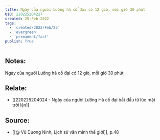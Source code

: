 ```yaml
---
title: Ngày của người Lưỡng hà cổ đại có 12 giờ, mỗi giờ 30 phút
UID: 220225204227
created: 25-Feb-2022
tags:
  - 'created/2022/Feb/25'
  - 'evergreen'
  - 'permanent/fact'
publish: True
---
```

## Notes:
Ngày của người Lưỡng hà cổ đại có 12 giờ, mỗi giờ 30 phút

## Relate:
- [[220225204024 - Ngày của người Lưỡng Hà cổ đại bắt đầu từ lúc mặt trời lặn]]

## Source:
- [[@ Vũ Dương Ninh, Lịch sử văn minh thế giới]], p.48




